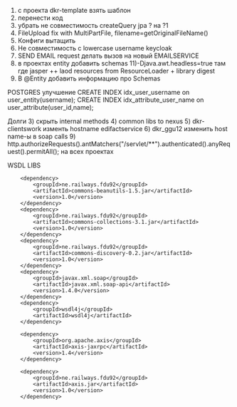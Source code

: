 1) с проекта dkr-template взять шаблон
2) перенести код
3) убрать не совместимость createQuery jpa ? на  ?1
4) FileUpload fix with MultiPartFile, filename=getOriginalFileName()
6) Конфиги вытащить
7) Не совместимость с lowercase username keycloak
8) SEND EMAIL request делать вызов на новый EMAILSERVICE
10) в проектах entity добавить schemas
    11)-Djava.awt.headless=true там где jasper ++ laod resources from ResourceLoader + library digest
12) В @Entity добавить информацию про Schemas

POSTGRES улучшение
CREATE INDEX idx_user_username on user_entity(username);
CREATE INDEX idx_attribute_user_name on user_attribute(user_id,name);


Долги
3) скрыть internal methods
4) common libs to nexus
5) dkr-clientswork изменть hostname edifactservice
6) dkr_ggu12 изменить host name-ы в soap calls
9) http.authorizeRequests().antMatchers("/servlet/**").authenticated().anyRequest().permitAll(); на всех проектах



WSDL LIBS


        <dependency>
            <groupId>ne.railways.fdu92</groupId>
            <artifactId>commons-beanutils-1.5.jar</artifactId>
            <version>1.0</version>
        </dependency>
        <dependency>
            <groupId>ne.railways.fdu92</groupId>
            <artifactId>commons-collections-3.1.jar</artifactId>
            <version>1.0</version>
        </dependency>
        <dependency>
            <groupId>ne.railways.fdu92</groupId>
            <artifactId>commons-discovery-0.2.jar</artifactId>
            <version>1.0</version>
        </dependency>
        <dependency>
            <groupId>javax.xml.soap</groupId>
            <artifactId>javax.xml.soap-api</artifactId>
            <version>1.4.0</version>
        </dependency>
        <dependency>
            <groupId>wsdl4j</groupId>
            <artifactId>wsdl4j</artifactId>
        </dependency>
		
        <dependency>
            <groupId>org.apache.axis</groupId>
            <artifactId>axis-jaxrpc</artifactId>
            <version>1.4</version>
        </dependency>

        <dependency>
            <groupId>ne.railways.fdu92</groupId>
            <artifactId>axis.jar</artifactId>
            <version>1.0</version>
        </dependency>